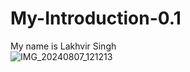 # My-Introduction-0.1
My name is Lakhvir Singh 
<br>
![IMG_20240807_121213](https://github.com/user-attachments/assets/cc2d307d-f113-4808-86eb-37fe2f8293d2)
